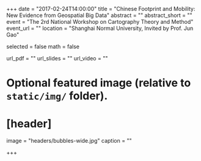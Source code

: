 +++
date = "2017-02-24T14:00:00"
title = "Chinese Footprint and Mobility: New Evidence from Geospatial Big Data"
abstract = ""
abstract_short = ""
event = "The 2rd National Workshop on Cartography Theory and Method"
event_url = ""
location = "Shanghai Normal University, Invited by Prof. Jun Gao"

selected = false
math = false

url_pdf = ""
url_slides = ""
url_video = ""

# Optional featured image (relative to `static/img/` folder).
# [header]
image = "headers/bubbles-wide.jpg"
caption = ""

+++


